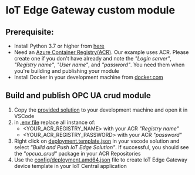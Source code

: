 # IoT Edge Gateway custom module

## Prerequisite:
- Install Python 3.7 or higher from [here](https://www.python.org/downloads/)
- Need an [Azure Container Registry(ACR)](https://portal.azure.com/#create/Microsoft.ContainerRegistry). Our example uses ACR. Please create one if you don't have already and note the _"Login server"_, _"Registry name"_, _"User name"_, and _"password"_. You need them when you're building and publishing your module
- Install Docker in your development machine from [docker.com](https://www.docker.com/products/docker-desktop)

## Build and publish OPC UA crud module
1. Copy the [provided solution](https://github.com/iot-for-all/iotedge-gateway-file-upload-c2d/tree/master/edge-gateway-modules/receive-files) to your development machine and open it in VSCode
2. in [.env file](https://github.com/iot-for-all/iotedge-gateway-file-upload-c2d/tree/master/edge-gateway-modules/receive-files/.env#L2-L4) replace all instance of:
    - <YOUR_ACR_REGISTRY_NAME> with your ACR _"Registry name"_
    - <YOUR_ACR_REGISTRY_PASSWORD> with your ACR _"password"_
3. Right click on [deployment.template.json](https://github.com/iot-for-all/iotedge-gateway-file-upload-c2d/tree/master/edge-gateway-modules/receive-files/deployment.template.json) in your vscode solution and select _"Build and Push IoT Edge Solution"_. If successful, you should see the _"opcua_crud"_ package in your ACR Repositories
4. Use the [config/deployment.amd64.json](https://github.com/iot-for-all/iotedge-gateway-file-upload-c2d/tree/master/edge-gateway-modules/receive-files/config/deployment.amd64.json) file to create IoT Edge Gateway device template in your IoT Central application
